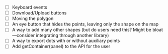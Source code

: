 - [ ] Keyboard events
- [ ] Download/Upload buttons
- [ ] Moving the polygon
- [ ] An eye button that hides the points, leaving only the shape on the map
- [ ] A way to add many other shapes (but do users need this? Might be bloat—consider integrating through another library)
- [ ] A way to export dots with or without auxiliary points
- [ ] Add getContainer(panel) to the API for the user
